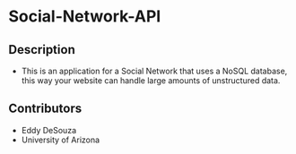 # Social-Network-API

## Description

* This is an application for a Social Network that uses a NoSQL database,
  this way your website can handle large amounts of unstructured data.

## Contributors

* Eddy DeSouza
* University of Arizona

